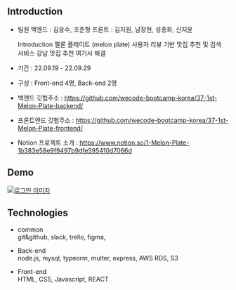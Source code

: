 Introduction
-------------------------------------------
- 팀원
  백엔드 : 김응수, 조준형
  프론트 : 김지원, 남장현, 성종화, 신지윤
  
  Introduction
  멜론 플레이트 (melon plate)
  사용자 리뷰 기반 맛집 추천 및 검색 서비스
  강남 맛집 추천 여기서 해결


- 기간 : 22.09.19 - 22.09.29
- 구성 : Front-end 4명, Back-end 2명

- 백앤드 깃헙주소 : https://github.com/wecode-bootcamp-korea/37-1st-Melon-Plate-backend/
- 프론트엔드 깃헙주소 : https://github.com/wecode-bootcamp-korea/37-1st-Melon-Plate-frontend/
- Notion 프로젝트 소개 : https://www.notion.so/1-Melon-Plate-1b383e58e9f9497b9dfe595410d7066d


Demo
---------------------
<a href="https://www.youtube.com/watch?v=PT2_F-1esPk&list=RDPT2_F-1esPk&start_radio=1" target='_blank'>
  <img src="//시연이미지" alt="로그인 이미지" />
<a/>

Technologies
----------------------
- common <br/>
git&github, slack, trello, figma,


- Back-end <br/>
node.js, mysql, typeorm, multer, express, AWS RDS, S3

- Front-end <br/>
HTML, CSS, Javascript, REACT
